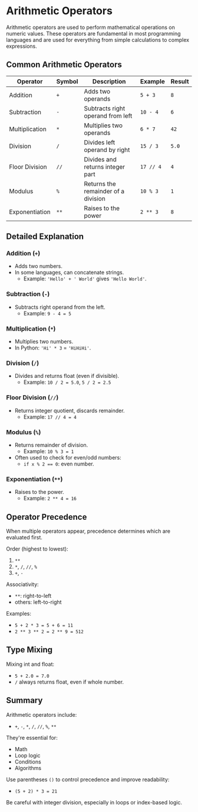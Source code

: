 # Arithmetic Operators

Arithmetic operators are used to perform mathematical operations on numeric values. These operators are fundamental in most programming languages and are used for everything from simple calculations to complex expressions.

## Common Arithmetic Operators

| Operator | Symbol | Description                            | Example         | Result |
|----------|--------|----------------------------------------|-----------------|--------|
| Addition | `+`    | Adds two operands                      | `5 + 3`         | `8`    |
| Subtraction | `-` | Subtracts right operand from left      | `10 - 4`        | `6`    |
| Multiplication | `*` | Multiplies two operands              | `6 * 7`         | `42`   |
| Division | `/`    | Divides left operand by right          | `15 / 3`        | `5.0`  |
| Floor Division | `//` | Divides and returns integer part    | `17 // 4`       | `4`    |
| Modulus | `%`     | Returns the remainder of a division    | `10 % 3`        | `1`    |
| Exponentiation | `**` | Raises to the power                 | `2 ** 3`        | `8`    |

## Detailed Explanation

### Addition (`+`)
- Adds two numbers.
- In some languages, can concatenate strings.
  - Example: `'Hello' + ' World'` gives `'Hello World'`.

### Subtraction (`-`)
- Subtracts right operand from the left.
  - Example: `9 - 4 = 5`

### Multiplication (`*`)
- Multiplies two numbers.
- In Python: `'Hi' * 3` = `'HiHiHi'`.

### Division (`/`)
- Divides and returns float (even if divisible).
  - Example: `10 / 2 = 5.0`, `5 / 2 = 2.5`

### Floor Division (`//`)
- Returns integer quotient, discards remainder.
  - Example: `17 // 4 = 4`

### Modulus (`%`)
- Returns remainder of division.
  - Example: `10 % 3 = 1`
- Often used to check for even/odd numbers:
  - `if x % 2 == 0`: even number.

### Exponentiation (`**`)
- Raises to the power.
  - Example: `2 ** 4 = 16`

## Operator Precedence

When multiple operators appear, precedence determines which are evaluated first.

Order (highest to lowest):
1. `**`
2. `*`, `/`, `//`, `%`
3. `+`, `-`

Associativity:
- `**`: right-to-left
- others: left-to-right

Examples:
- `5 + 2 * 3 = 5 + 6 = 11`
- `2 ** 3 ** 2 = 2 ** 9 = 512`

## Type Mixing

Mixing int and float:
- `5 + 2.0 = 7.0`
- `/` always returns float, even if whole number.

## Summary

Arithmetic operators include:
- `+`, `-`, `*`, `/`, `//`, `%`, `**`

They're essential for:
- Math
- Loop logic
- Conditions
- Algorithms

Use parentheses `()` to control precedence and improve readability:
- `(5 + 2) * 3 = 21`

Be careful with integer division, especially in loops or index-based logic.
